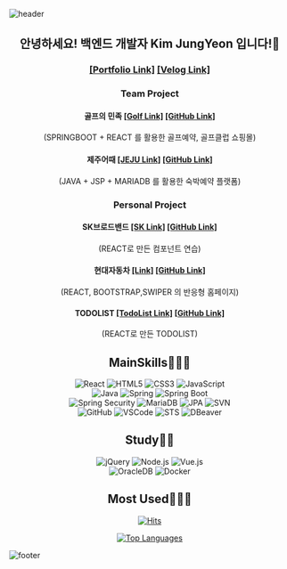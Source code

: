 ![header](https://capsule-render.vercel.app/api?type=Waving&color=87CEEB&height=200&section=header&text=Welcome!&fontColor=333333&fontSize=90)

<h2 align="center">안녕하세요! 백엔드 개발자 Kim JungYeon 입니다!👋 </h2>
  <h3 align="center">
  <a href="https://jungyeonprotfolio.netlify.app/">[Portfolio Link]</a>
  <a href="https://velog.io/@jungyeon53/posts">[Velog Link]</a>
  </h3>



<h3 align="center">Team Project</h3>

<h4 align="center">골프의 민족
  <a href="http://13.125.136.122">[Golf Link]</a>
  <a href="https://github.com/jungyeon53/Golf">[GitHub Link]</a>
</h4>
<p align="center">
(SPRINGBOOT + REACT 를 활용한 골프예약, 골프클럽 쇼핑몰)
</p>

<h4 align="center">제주어때 
  <a href="http://jeju.imfreepass.com/">[JEJU Link]</a>
  <a href="https://github.com/jungyeon53/semiJeju">[GitHub Link]</a>
</h4>
<p align="center">
(JAVA + JSP + MARIADB 를 활용한 숙박예약 플랫폼)
</p>


<h3 align="center">Personal Project</h3>

<h4 align="center">SK브로드밴드
  <a href="https://skbro.netlify.app/">[SK Link]</a>
  <a href="https://github.com/jungyeon53/skReact">[GitHub Link]</a>
</h4>
<p align="center">
(REACT로 만든 컴포넌트 연습)
</p>

<h4 align="center">현대자동차
  <a href="https://hyundaicar.netlify.app/">[Link]</a>
  <a href="https://github.com/jungyeon53/hyundaicar">[GitHub Link]</a>
</h4>
<p align="center">
(REACT, BOOTSTRAP,SWIPER 의 반응형 홈페이지)
</p>

<h4 align="center">TODOLIST
  <a href="https://jytodolist.netlify.app/">[TodoList Link]</a>
  <a href="https://github.com/jungyeon53/Todo-App">[GitHub Link]</a>
</h4>
<p align="center">(REACT로 만든 TODOLIST)
</p>

<h2 align="center">MainSkills👩🏻‍💻
<br/>
</h2>
<div align="center">
  <img alt="React" src="https://img.shields.io/badge/React-61DAFB?&style=for-the-badge&logo=React&logoColor=white"/>
  <img alt="HTML5" src="https://img.shields.io/badge/HTML5-E34F26?&style=for-the-badge&logo=HTML5&logoColor=white"/>
  <img alt="CSS3" src="https://img.shields.io/badge/CSS3-1572B6?&style=for-the-badge&logo=CSS3&logoColor=white"/>
  <img alt="JavaScript" src="https://img.shields.io/badge/JavaScript-F7DF1E?&style=for-the-badge&logo=JavaScript&logoColor=white"/>
  <br/>
  <img alt="Java" src="https://img.shields.io/badge/Java-007396?style=flat-square&logo=Java&logoColor=white"/>
  <img alt="Spring" src="https://img.shields.io/badge/Spring-6DB33F?&style=for-the-badge&logo=Spring&logoColor=white"/>
  <img alt="Spring Boot" src="https://img.shields.io/badge/Spring_Boot-6DB33F?&style=for-the-badge&logo=Spring&logoColor=white"/>
  <br/>
  <img alt="Spring Security" src="https://img.shields.io/badge/Spring_Security-6DB33F?&style=for-the-badge&logo=Spring&logoColor=white"/>
  <img alt="MariaDB" src="https://img.shields.io/badge/MariaDB-003545?&style=for-the-badge&logo=MariaDB&logoColor=white"/>
  <img alt="JPA" src="https://img.shields.io/badge/JPA-6600CC?&style=for-the-badge&logo=Java&logoColor=white"/>
  <img alt="SVN" src="https://img.shields.io/badge/SVN-809CC9?&style=for-the-badge&logo=Subversion&logoColor=white"/>
  <br/>
  <img alt="GitHub" src="https://img.shields.io/badge/GitHub-181717?&style=for-the-badge&logo=GitHub&logoColor=white"/>
  <img alt="VSCode" src="https://img.shields.io/badge/VS_Code-007ACC?&style=for-the-badge&logo=Visual%20Studio%20Code&logoColor=white"/>
  <img alt="STS" src="https://img.shields.io/badge/STS-7D42DA?&style=for-the-badge&logo=Eclipse%20IDE&logoColor=white"/>
  <img alt="DBeaver" src="https://img.shields.io/badge/DBeaver-000000?&style=for-the-badge&logo=DBeaver&logoColor=white"/>
</div>

<h2 align="center">Study👩🏻
<br/>
</h2>
<div align="center">
  <img alt="jQuery" src="https://img.shields.io/badge/jQuery-0769AD?&style=for-the-badge&logo=jQuery&logoColor=white"/>
  <img alt="Node.js" src="https://img.shields.io/badge/Node.js-339933?&style=for-the-badge&logo=Node.js&logoColor=white"/>
  <img alt="Vue.js" src="https://img.shields.io/badge/Vue.js-4FC08D?&style=for-the-badge&logo=Vue.js&logoColor=white"/>
  <br/>
  <img alt="OracleDB" src="https://img.shields.io/badge/Oracle_DB-F80000?&style=for-the-badge&logo=Oracle&logoColor=white"/>
  <img alt="Docker" src="https://img.shields.io/badge/Docker-2496ED?&style=for-the-badge&logo=Docker&logoColor=white"/>
</div>

<h2 align="center">Most Used👩🏻‍💼
<br/>
</h2>
<div align="center">
  
[![Hits](https://hits.seeyoufarm.com/api/count/incr/badge.svg?url=https%3A%2F%2Fgithub.com%2Fgjbae1212%2Fhit-counter&count_bg=%23FF2FBC&title_bg=%23555555&icon=apachespark.svg&icon_color=%23E7E7E7&title=hits&edge_flat=false)](https://hits.seeyoufarm.com)  

</div>
<p align="center">
  <a href="https://github.com/anuraghazra/github-readme-stats">
    <img src="https://github-readme-stats.vercel.app/api/top-langs/?username=jungyeon53&layout=compact&langs_count=10" alt="Top Languages">
  </a>
  
</p>

                                  

![footer](https://capsule-render.vercel.app/api?type=Waving&color=87CEEB&height=200&section=footer&fontColor=333333&fontSize=90)




